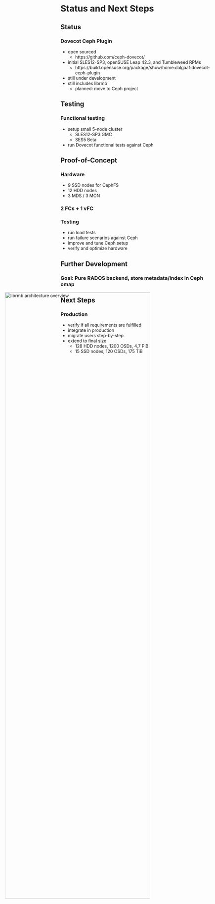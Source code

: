 <!-- .slide: data-state="section-break" id="section-break-7" data-timing="10s" -->
# Status and Next Steps


<!-- .slide: data-state="normal" id="status-0" data-timing="20s" data-menu-title="Status" -->
## Status

### Dovecot Ceph Plugin <!-- .element: class="fragment" data-fragment-index="0" -->
* <!-- .element: class="fragment" data-fragment-index="1" --> open sourced
  * <!-- .element: class="fragment" data-fragment-index="1" --> https://github.com/ceph-dovecot/
* <!-- .element: class="fragment" data-fragment-index="2" --> initial SLES12-SP3, openSUSE Leap 42.3, and Tumbleweed RPMs
  * <!-- .element: class="fragment" data-fragment-index="2" --> https://build.opensuse.org/package/show/home:dalgaaf:dovecot-ceph-plugin
* <!-- .element: class="fragment" data-fragment-index="3" --> still under development
* <!-- .element: class="fragment" data-fragment-index="4" --> still includes librmb
  * <!-- .element: class="fragment" data-fragment-index="4" --> planned: move to Ceph project


<!-- .slide: data-state="normal" id="status-1" data-timing="20s" data-menu-title="Testing" -->
## Testing

### Functional testing 
* setup small 5-node cluster 
  * SLES12-SP3 GMC 
  * SES5 Beta
* run Dovecot functional tests against Ceph


<!-- .slide: data-state="normal" id="status-2" data-timing="20s" data-menu-title="PoC" -->
## Proof-of-Concept

### Hardware <!-- .element: class="fragment" data-fragment-index="0" -->
* <!-- .element: class="fragment" data-fragment-index="1" --> 9 SSD nodes for CephFS
* <!-- .element: class="fragment" data-fragment-index="1" --> 12 HDD nodes
* <!-- .element: class="fragment" data-fragment-index="1" --> 3 MDS / 3 MON

### 2 FCs + 1 vFC <!-- .element: class="fragment" data-fragment-index="2" -->

### Testing <!-- .element: class="fragment" data-fragment-index="3" -->
* <!-- .element: class="fragment" data-fragment-index="4" --> run load tests
* <!-- .element: class="fragment" data-fragment-index="5" --> run failure scenarios against Ceph
* <!-- .element: class="fragment" data-fragment-index="6" --> improve and tune Ceph setup
* <!-- .element: class="fragment" data-fragment-index="7" --> verify and optimize hardware


<!-- .slide: data-state="normal" id="status-3" data-timing="20s" data-menu-title="Further Development" -->
## Further Development

### Goal: Pure RADOS backend, store metadata/index in Ceph omap

<div>
     <img style="height: 70%; left: 5%; position: absolute" alt="librmb architecture overview"
          data-src="images/dovecot-plugin-architecture-pure-rados.svg" />
</div>


<!-- .slide: data-state="normal" id="status-4" data-timing="20s" data-menu-title="Next Steps" -->
## Next Steps

### Production <!-- .element: class="fragment" data-fragment-index="0" -->
* <!-- .element: class="fragment" data-fragment-index="1" --> verify if all requirements are fulfilled
* <!-- .element: class="fragment" data-fragment-index="2" --> integrate in production
* <!-- .element: class="fragment" data-fragment-index="3" --> migrate users step-by-step
* <!-- .element: class="fragment" data-fragment-index="4" --> extend to final size
  * <!-- .element: class="fragment" data-fragment-index="4" --> 128 HDD nodes, 1200 OSDs, 4,7 PiB
  * <!-- .element: class="fragment" data-fragment-index="4" --> 15 SSD nodes, 120 OSDs, 175 TiB
